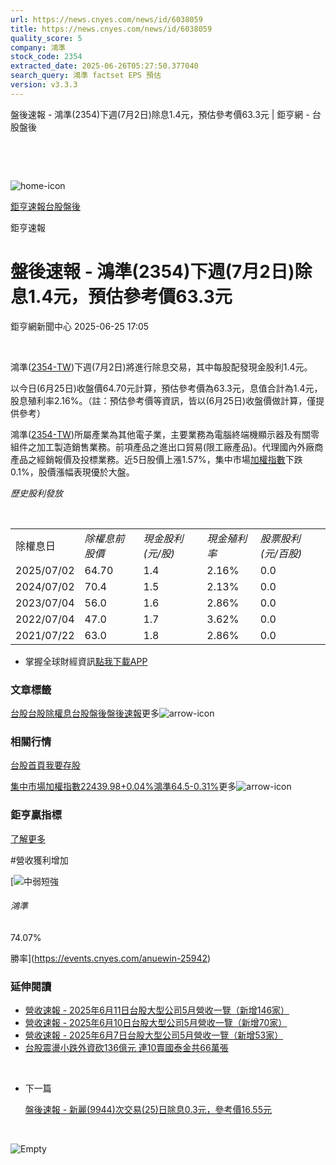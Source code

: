 ```yaml
---
url: https://news.cnyes.com/news/id/6038059
title: https://news.cnyes.com/news/id/6038059
quality_score: 5
company: 鴻準
stock_code: 2354
extracted_date: 2025-06-26T05:27:50.377040
search_query: 鴻準 factset EPS 預估
version: v3.3.3
---
```


盤後速報 - 鴻準(2354)下週(7月2日)除息1.4元，預估參考價63.3元 | 鉅亨網 - 台股盤後

‌

‌

![home-icon](/assets/icons/breadCrumb/symbol-icon-home.svg)

[鉅亨速報](/news/cat/anue_live)[台股盤後](/news/cat/tw_afterhours)

鉅亨速報

# 盤後速報 - 鴻準(2354)下週(7月2日)除息1.4元，預估參考價63.3元

鉅亨網新聞中心 2025-06-25 17:05

‌

鴻準([2354-TW](https://www.cnyes.com/twstock/2354))下週(7月2日)將進行除息交易，其中每股配發現金股利1.4元。

以今日(6月25日)收盤價64.70元計算，預估參考價為63.3元，息值合計為1.4元，股息殖利率2.16%。（註：預估參考價等資訊，皆以(6月25日)收盤價做計算，僅提供參考）

鴻準([2354-TW](https://www.cnyes.com/twstock/2354))所屬產業為其他電子業，主要業務為電腦終端機顯示器及有關零組件之加工製造銷售業務。前項產品之進出口貿易(限工廠產品)。代理國內外廠商產品之經銷報價及投標業務。近5日股價上漲1.57%，集中市場[加權指數](https://invest.cnyes.com/index/TWS/TSE01)下跌0.1%，股價漲幅表現優於大盤。

*歷史股利發放*

‌

|  |  |  |  |  |
| --- | --- | --- | --- | --- |
| 除權息日 | *除權息前股價* | *現金股利 (元/股)* | *現金殖利率* | *股票股利 (元/百股)* |
| 2025/07/02 | 64.70 | 1.4 | 2.16% | 0.0 |
| 2024/07/02 | 70.4 | 1.5 | 2.13% | 0.0 |
| 2023/07/04 | 56.0 | 1.6 | 2.86% | 0.0 |
| 2022/07/04 | 47.0 | 1.7 | 3.62% | 0.0 |
| 2021/07/22 | 63.0 | 1.8 | 2.86% | 0.0 |

* 掌握全球財經資訊[點我下載APP](http://www.cnyes.com/app/?utm_source=mweb&utm_medium=HamMenuBanner&utm_campaign=fixed&utm_content=entr)

### 文章標籤

[台股](https://news.cnyes.com/tag/台股 "台股")[台股除權息](https://news.cnyes.com/tag/台股除權息 "台股除權息")[台股盤後](https://news.cnyes.com/tag/台股盤後 "台股盤後")[盤後速報](https://news.cnyes.com/tag/盤後速報 "盤後速報")更多![arrow-icon](/assets/icons/arrows/arrow-down.svg)

### 相關行情

[台股首頁](https://www.cnyes.com/twstock)[我要存股](https://supr.link/8OHaU)

[集中市場加權指數22439.98+0.04%](https://invest.cnyes.com/index/TWS/TSE01)[鴻準64.5-0.31%](https://www.cnyes.com/twstock/2354)更多![arrow-icon](/assets/icons/arrows/arrow-down.svg)

### 鉅亨贏指標

[了解更多](https://events.cnyes.com/anuewin-25942)

#營收獲利增加

[![中弱短強](/assets/icons/win-indicator/short-to-long.svg)

###### 鴻準

74.07%

勝率](https://events.cnyes.com/anuewin-25942)

### 延伸閱讀

* [營收速報 - 2025年6月11日台股大型公司5月營收一覽（新增146家）](/news/id/6017466)
* [營收速報 - 2025年6月10日台股大型公司5月營收一覽（新增70家）](/news/id/6014523)
* [營收速報 - 2025年6月7日台股大型公司5月營收一覽（新增53家）](/news/id/6011483)
* [台股震盪小跌外資砍136億元 連10賣國泰金共66萬張](/news/id/6011117)

‌

* 下一篇

  [盤後速報 - 新麗(9944)次交易(25)日除息0.3元，參考價16.55元](/news/id/6036248)

‌

![Empty](/assets/icons/skeleton/empty-image.svg)

‌